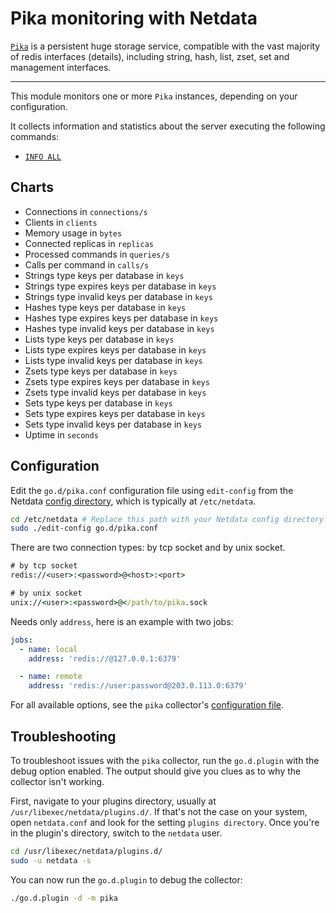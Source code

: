 <!--
title: "Pika monitoring with Netdata"
description: "Monitor the health and performance of Pika storage services with zero configuration, per-second metric granularity, and interactive visualizations."
custom_edit_url: https://github.com/netdata/go.d.plugin/edit/master/modules/pika/README.md
sidebar_label: "Pika"
-->

# Pika monitoring with Netdata

[`Pika`](https://github.com/Qihoo360/pika#introduction%E4%B8%AD%E6%96%87) is a persistent huge storage service,
compatible with the vast majority of redis interfaces (details), including string, hash, list, zset, set and management
interfaces.

---

This module monitors one or more `Pika` instances, depending on your configuration.

It collects information and statistics about the server executing the following commands:

- [`INFO ALL`](https://github.com/Qihoo360/pika/wiki/pika-info%E4%BF%A1%E6%81%AF%E8%AF%B4%E6%98%8E)

## Charts

- Connections in `connections/s`
- Clients in `clients`
- Memory usage in `bytes`
- Connected replicas in `replicas`
- Processed commands in `queries/s`
- Calls per command in `calls/s`
- Strings type keys per database in `keys`
- Strings type expires keys per database in `keys`
- Strings type invalid keys per database in `keys`
- Hashes type keys per database in `keys`
- Hashes type expires keys per database in `keys`
- Hashes type invalid keys per database in `keys`
- Lists type keys per database in `keys`
- Lists type expires keys per database in `keys`
- Lists type invalid keys per database in `keys`
- Zsets type keys per database in `keys`
- Zsets type expires keys per database in `keys`
- Zsets type invalid keys per database in `keys`
- Sets type keys per database in `keys`
- Sets type expires keys per database in `keys`
- Sets type invalid keys per database in `keys`
- Uptime in `seconds`

## Configuration

Edit the `go.d/pika.conf` configuration file using `edit-config` from the
Netdata [config directory](https://learn.netdata.cloud/docs/configure/nodes), which is typically at `/etc/netdata`.

```bash
cd /etc/netdata # Replace this path with your Netdata config directory
sudo ./edit-config go.d/pika.conf
```

There are two connection types: by tcp socket and by unix socket.

```cmd
# by tcp socket
redis://<user>:<password>@<host>:<port>

# by unix socket
unix://<user>:<password>@</path/to/pika.sock
```

Needs only `address`, here is an example with two jobs:

```yaml
jobs:
  - name: local
    address: 'redis://@127.0.0.1:6379'

  - name: remote
    address: 'redis://user:password@203.0.113.0:6379'
```

For all available options, see the `pika`
collector's [configuration file](https://github.com/netdata/go.d.plugin/blob/master/config/go.d/pika.conf).

## Troubleshooting

To troubleshoot issues with the `pika` collector, run the `go.d.plugin` with the debug option enabled. The output should
give you clues as to why the collector isn't working.

First, navigate to your plugins directory, usually at `/usr/libexec/netdata/plugins.d/`. If that's not the case on your
system, open `netdata.conf` and look for the setting `plugins directory`. Once you're in the plugin's directory, switch
to the `netdata` user.

```bash
cd /usr/libexec/netdata/plugins.d/
sudo -u netdata -s
```

You can now run the `go.d.plugin` to debug the collector:

```bash
./go.d.plugin -d -m pika
```
